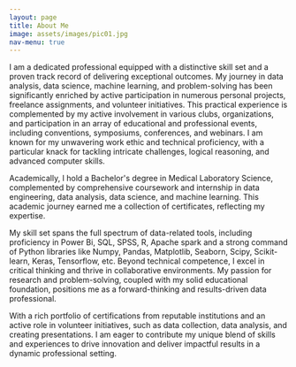 ```yaml
---
layout: page
title: About Me
image: assets/images/pic01.jpg
nav-menu: true
---
```


I am a dedicated professional equipped with a distinctive skill set and a proven track record of delivering exceptional outcomes. My journey in data analysis, data science, machine learning, and problem-solving has been significantly enriched by active participation in numerous personal projects, freelance assignments, and volunteer initiatives. This practical experience is complemented by my active involvement in various clubs, organizations, and participation in an array of educational and professional events, including conventions, symposiums, conferences, and webinars. I am known for my unwavering work ethic and technical proficiency, with a particular knack for tackling intricate challenges, logical reasoning, and advanced computer skills.

Academically, I hold a Bachelor's degree in Medical Laboratory Science, complemented by comprehensive coursework and internship in data engineering, data analysis, data science, and machine learning. This academic journey earned me a collection of certificates, reflecting my expertise.

My skill set spans the full spectrum of data-related tools, including proficiency in Power Bi, SQL, SPSS, R, Apache spark and a strong command of Python libraries like Numpy, Pandas, Matplotlib, Seaborn, Scipy, Scikit-learn, Keras, Tensorflow, etc. Beyond technical competence, I excel in critical thinking and thrive in collaborative environments. My passion for research and problem-solving, coupled with my solid educational foundation, positions me as a forward-thinking and results-driven data professional.

With a rich portfolio of certifications from reputable institutions and an active role in volunteer initiatives, such as data collection, data analysis, and creating presentations. I am eager to contribute my unique blend of skills and experiences to drive innovation and deliver impactful results in a dynamic professional setting.
